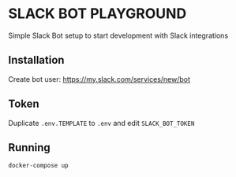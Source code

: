 # SLACK BOT PLAYGROUND

Simple Slack Bot setup to start development with Slack integrations

## Installation

Create bot user: https://my.slack.com/services/new/bot

## Token

Duplicate `.env.TEMPLATE` to `.env` and edit `SLACK_BOT_TOKEN`

## Running

`docker-compose up`
